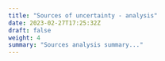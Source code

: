 ```yaml
---
title: "Sources of uncertainty - analysis"
date: 2023-02-27T17:25:32Z
draft: false
weight: 4
summary: "Sources analysis summary..."
---
```


